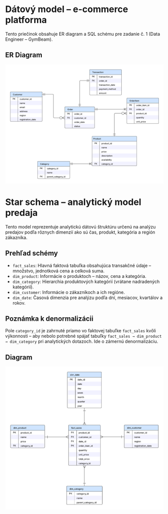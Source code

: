 # Dátový model – e-commerce platforma

Tento priečinok obsahuje ER diagram a SQL schému pre zadanie č. 1 (Data Engineer – GymBeam).

## ER Diagram
![ERD](./er_diagram.png)

# Star schema – analytický model predaja

Tento model reprezentuje analytickú dátovú štruktúru určenú na analýzu predajov podľa rôznych dimenzií ako sú čas, produkt, kategória a región zákazníka.

## Prehľad schémy

- `fact_sales`: Hlavná faktová tabuľka obsahujúca transakčné údaje – množstvo, jednotková cena a celková suma.
- `dim_product`: Informácie o produktoch – názov, cena a kategória.
- `dim_category`: Hierarchia produktových kategórií (vrátane nadradených kategórií).
- `dim_customer`: Informácie o zákazníkoch a ich regióne.
- `dim_date`: Časová dimenzia pre analýzu podľa dní, mesiacov, kvartálov a rokov.

## Poznámka k denormalizácii

Pole `category_id` je zahrnuté priamo vo faktovej tabuľke `fact_sales` kvôli výkonnosti – aby nebolo potrebné spájať tabuľky `fact_sales → dim_product → dim_category` pri analytických dotazoch. Ide o zámernú denormalizáciu.

## Diagram

![Star Schema Diagram](./star_schema.png)
